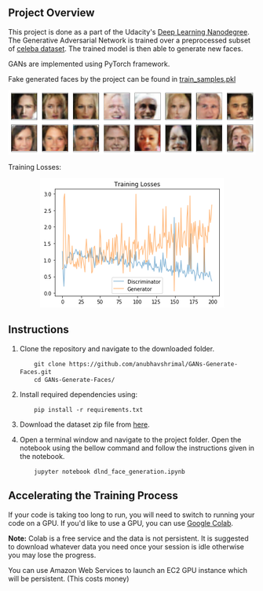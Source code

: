 ## Project Overview

This project is done as a part of the Udacity's [Deep Learning Nanodegree](https://eu.udacity.com/course/deep-learning-nanodegree--nd101). The Generative Adversarial Network is trained over a preprocessed subset of [celeba dataset](https://drive.google.com/file/d/1PWYIxXk_yrGTozEpq7EOGkhzGl-T2bpT/view?usp=sharing). The trained model is then able to generate new faces.

GANs are implemented using PyTorch framework.

Fake generated faces by the project can be found in [train_samples.pkl](train_samples.pkl)

<div align="center"><img src="assets/generated_faces.png" /></div>

Training Losses:
<div align="center"><img src="assets/training_losses.png" /></div>

## Instructions

1. Clone the repository and navigate to the downloaded folder.
	
	```	
		git clone https://github.com/anubhavshrimal/GANs-Generate-Faces.git
		cd GANs-Generate-Faces/
	```
2. Install required dependencies using:
	
	```
		pip install -r requirements.txt
	```
3. Download the dataset zip file from [here](https://drive.google.com/file/d/1PWYIxXk_yrGTozEpq7EOGkhzGl-T2bpT/view?usp=sharing).
4. Open a terminal window and navigate to the project folder. Open the notebook using the bellow command and follow the instructions given in the notebook.
	
	```
		jupyter notebook dlnd_face_generation.ipynb
	```


## Accelerating the Training Process 

If your code is taking too long to run, you will need to switch to running your code on a GPU.  If you'd like to use a GPU, you can use [Google Colab](https://colab.research.google.com/). 

**Note:** Colab is a free service and the data is not persistent. It is suggested to download whatever data you need once your session is idle otherwise you may lose the progress.

You can use Amazon Web Services to launch an EC2 GPU instance which will be persistent. (This costs money)
